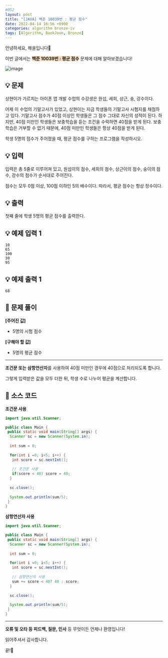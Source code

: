 ```yaml
---
#052
layout: post
title: "[JAVA] 백준 10039번 : 평균 점수"
date: 2022-04-14 16:56 +0900
categories: algorithm bronze-iv
tags: [Algorithm, BaekJoon, Bronze]
---
```


안녕하세요, 해을입니다🦖

이번 글에서는 <span style="background-color:#f7ddbe">**백준 10039번 : 평균 점수**</span> 문제에 대해 알아보겠습니다!

![image](https://user-images.githubusercontent.com/39720852/165593856-e61b6d95-17a5-435a-81b5-9f282b167f3f.png)

## 💡 문제

상현이가 가르치는 아이폰 앱 개발 수업의 수강생은 원섭, 세희, 상근, 숭, 강수이다.

어제 이 수업의 기말고사가 있었고, 상현이는 지금 학생들의 기말고사 시험지를 채점하고 있다. 기말고사 점수가 40점 이상인 학생들은 그 점수 그대로 자신의 성적이 된다. 하지만, 40점 미만인 학생들은 보충학습을 듣는 조건을 수락하면 40점을 받게 된다. 보충학습은 거부할 수 없기 때문에, 40점 미만인 학생들은 항상 40점을 받게 된다.

학생 5명의 점수가 주어졌을 때, 평균 점수를 구하는 프로그램을 작성하시오.

## 💡 입력

입력은 총 5줄로 이루어져 있고, 원섭이의 점수, 세희의 점수, 상근이의 점수, 숭이의 점수, 강수의 점수가 순서대로 주어진다.

점수는 모두 0점 이상, 100점 이하인 5의 배수이다. 따라서, 평균 점수는 항상 정수이다.

## 💡 출력

첫째 줄에 학생 5명의 평균 점수를 출력한다.

## 💡 예제 입력 1

```
10
65
100
30
95
```

## 💡 예제 출력 1

```
68
```

## 🚩 문제 풀이

**[주어진 값]**

* 5명의 시험 점수

**[구해야 할 값]**

* 5명의 평균 점수

---

**조건문 또는 삼항연산자**를 사용하여 40점 미만인 경우에 40점으로 처리되도록 합니다.

그렇게 입력받은 값을 모두 더한 뒤, 학생 수로 나누어 평균을 계산합니다.

## 🚩 소스 코드

**조건문 사용**

``` java
import java.util.Scanner;

public class Main {
 public static void main(String[] args) {  
  Scanner sc = new Scanner(System.in);
  
  int sum = 0;
  
  for(int i =0; i<5; i++) {
   int score = sc.nextInt();
   
   // 조건문 사용
   if(score < 40) score = 40;
  }
  
  sc.close();
  
  System.out.println(sum/5);
 }
}
```

**삼항연산자 사용**

``` java
import java.util.Scanner;

public class Main {
 public static void main(String[] args) {  
  Scanner sc = new Scanner(System.in);
  
  int sum = 0;
  
  for(int i =0; i<5; i++) {
   int score = sc.nextInt();
   
   // 삼항연산자 사용
   sum += score < 40? 40 : score;
  }
  
  sc.close();
  
  System.out.println(sum/5);
 }
}
```

---

**오류 및 오타 등 피드백, 질문, 인사** 등 무엇이든 언제나 환영입니다!

읽어주셔서 감사합니다.

끝!🦕
